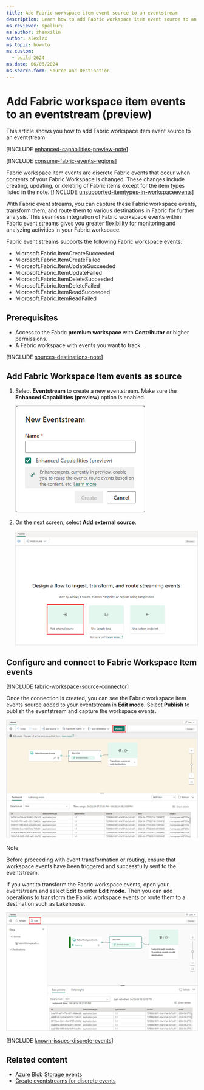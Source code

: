 ```yaml
---
title: Add Fabric workspace item event source to an eventstream
description: Learn how to add Fabric workspace item event source to an eventstream.
ms.reviewer: spelluru
ms.author: zhenxilin
author: alexlzx
ms.topic: how-to
ms.custom:
  - build-2024
ms.date: 06/06/2024
ms.search.form: Source and Destination
---
```


# Add Fabric workspace item events to an eventstream (preview)

This article shows you how to add Fabric workspace item event source to an eventstream.

[!INCLUDE [enhanced-capabilities-preview-note](./includes/enhanced-capabilities-preview-note.md)]

[!INCLUDE [consume-fabric-events-regions](../../real-time-hub/includes/consume-fabric-events-regions.md)]


Fabric workspace item events are discrete Fabric events that occur when contents of your Fabric Workspace is changed. These changes include creating, updating, or deleting of Fabric items except for the item types listed in the note.
[!INCLUDE [unsupported-itemtypes-in-workspaceevents](../../real-time-hub/includes/unsupported-itemtypes-in-workspaceevents.md)]

With Fabric event streams, you can capture these Fabric workspace events, transform them, and route them to various destinations in Fabric for further analysis. This seamless integration of Fabric workspace events within Fabric event streams gives you greater flexibility for monitoring and analyzing activities in your Fabric workspace.

Fabric event streams supports the following Fabric workspace events:

- Microsoft.Fabric.ItemCreateSucceeded
- Microsoft.Fabric.ItemCreateFailed
- Microsoft.Fabric.ItemUpdateSucceeded
- Microsoft.Fabric.ItemUpdateFailed
- Microsoft.Fabric.ItemDeleteSucceeded
- Microsoft.Fabric.ItemDeleteFailed
- Microsoft.Fabric.ItemReadSucceeded
- Microsoft.Fabric.ItemReadFailed


## Prerequisites

- Access to the Fabric **premium workspace** with **Contributor** or higher permissions.
- A Fabric workspace with events you want to track.

[!INCLUDE [sources-destinations-note](./includes/sources-destinations-note.md)]


## Add Fabric Workspace Item events as source

1. Select **Eventstream** to create a new eventstream. Make sure the **Enhanced Capabilities (preview)** option is enabled.

   ![A screenshot of creating a new eventstream.](media/external-sources/new-eventstream.png)

1. On the next screen, select **Add external source**.

   ![A screenshot of selecting Add external source.](media/external-sources/add-external-source.png)

## Configure and connect to Fabric Workspace Item events

[!INCLUDE [fabric-workspace-source-connector](includes/fabric-workspace-source-connector.md)]

Once the connection is created, you can see the Fabric workspace item events source added to your eventstream in **Edit mode**. Select **Publish** to publish the eventstream and capture the workspace events.

![A screenshot of the Fabric workspace item events source added to the eventstream.](media/add-source-fabric-workspace/fabric-workspace-item-events-edit.png)

> [!NOTE]
> Before proceeding with event transformation or routing, ensure that workspace events have been triggered and successfully sent to the eventstream.

If you want to transform the Fabric workspace events, open your eventstream and select **Edit** to enter **Edit mode**. Then you can add operations to transform the Fabric workspace events or route them to a destination such as Lakehouse.

![A screenshot of the Fabric workspace item events in Live view, where you can select Edit.](media/add-source-fabric-workspace/fabric-workspace-item-events-live.png)

[!INCLUDE [known-issues-discrete-events](./includes/known-issues-discrete-events.md)]


## Related content

- [Azure Blob Storage events](add-source-azure-blob-storage.md)
- [Create eventstreams for discrete events](create-eventstreams-discrete-events.md)
